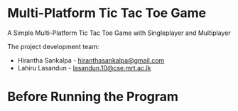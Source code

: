 Multi-Platform Tic Tac Toe Game
======

A Simple Multi-Platform Tic Tac Toe Game with Singleplayer and Multiplayer

The project development team:
  * Hirantha Sankalpa - hiranthasankalpa@gmail.com
  * Lahiru Lasandun - lasandun.10@cse.mrt.ac.lk

Before Running the Program
==========================

